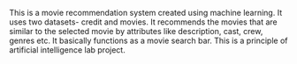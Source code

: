 This is a movie recommendation system created using machine learning. It uses two datasets- credit and movies. It recommends the movies that are similar to the selected movie by attributes like description, cast, crew, genres etc. It basically functions as a movie search bar. This is a principle of artificial intelligence lab project.
